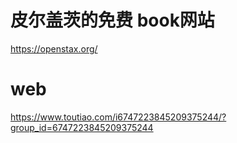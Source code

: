 # 皮尔盖茨的免费 book网站
https://openstax.org/

# web
https://www.toutiao.com/i6747223845209375244/?group_id=6747223845209375244

